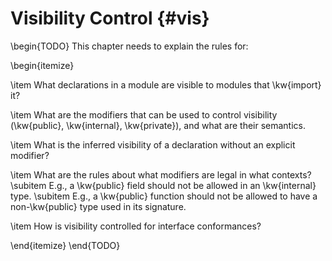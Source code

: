 Visibility Control {#vis}
==================

\begin{TODO}
This chapter needs to explain the rules for:

\begin{itemize}

\item What declarations in a module are visible to modules that \kw{import} it?

\item What are the modifiers that can be used to control visibility (\kw{public}, \kw{internal}, \kw{private}), and what are their semantics.

\item What is the inferred visibility of a declaration without an explicit modifier?

\item What are the rules about what modifiers are legal in what contexts?
\subitem E.g., a \kw{public} field should not be allowed in an \kw{internal} type.
\subitem E.g., a \kw{public} function should not be allowed to have a non-\kw{public} type used in its signature.

\item How is visibility controlled for interface conformances?

\end{itemize}
\end{TODO}